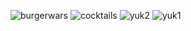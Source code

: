 ![burgerwars](https://github.com/user-attachments/assets/c94afc9b-793f-48a0-8462-a2250d9e9757)
![cocktails](https://github.com/user-attachments/assets/725de9b4-a4ef-41d8-a4b0-280aad061cde)
![yuk2](https://github.com/user-attachments/assets/8165c842-4e09-4bfe-aff9-f44e5d639a64)
![yuk1](https://github.com/user-attachments/assets/456cda61-2f27-4fb9-b677-880936cdb546)
